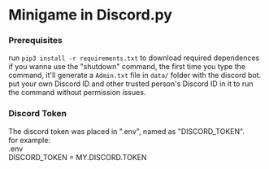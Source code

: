 # Minigame in Discord.py

### Prerequisites
run `pip3 install -r requirements.txt` to download required dependences<br>
if you wanna use the "shutdown" command, the first time you type the command, it'll generate a `Admin.txt` file in `data/` folder with the discord bot.<br>
put your own Discord ID and other trusted person's Discord ID in it to run the command without permission issues.

### Discord Token
The discord token was placed in ".env", named as "DISCORD_TOKEN".<br>
for example:<br>
.env<br>
DISCORD_TOKEN = MY.DISCORD.TOKEN
